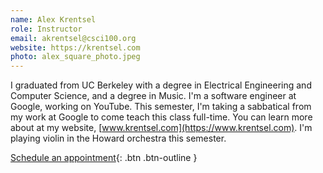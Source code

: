 ```yaml
---
name: Alex Krentsel
role: Instructor
email: akrentsel@csci100.org
website: https://krentsel.com
photo: alex_square_photo.jpeg
---
```


I graduated from UC Berkeley with a degree in Electrical Engineering and Computer Science, and a degree in Music. I'm a software engineer at Google, working on YouTube. This semester, I'm taking a sabbatical from my work at Google to come teach this class full-time. You can learn more about at my website, [www.krentsel.com](https://www.krentsel.com). I'm playing violin in the Howard orchestra this semester.

[Schedule an appointment](https://calendly.com/alex-krentsel){: .btn .btn-outline }
